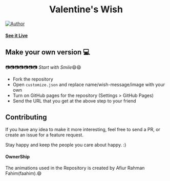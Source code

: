 <h1 align="center">
    Valentine's Wish
</h1>

[![Author](https://img.shields.io/badge/author-ZurrBotz-green)](https://github.com/ZurrBotz)


#### [See it Live](https://govindcodes.github.io/ValentineRyujin/)

## Make your own version :computer:

:camera::camera::camera::camera::camera::camera::camera:
*Start with Smile*:smile::smile:

* Fork the repository
* Open `customize.json` and replace name/wish-message/image with your own
* Turn on GitHub pages for the repository (Settings > GitHub Pages)
* Send the URL that you get at the above step to your friend


## Contributing

If you have any idea to make it more interesting, feel free to send a PR, or create an issue for a feature request.

Stay happy and keep the people you care about happy. :)

#### OwnerShip
 The animations used in the Repository is created by Afiur Rahman Fahim(faahim).:smile:
